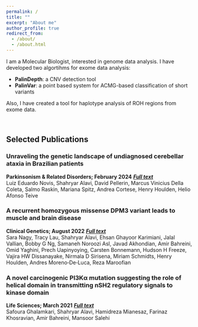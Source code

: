 ```yaml
---
permalink: /
title: ""
excerpt: "About me"
author_profile: true
redirect_from: 
  - /about/
  - /about.html
---
```


I am a Molecular Biologist, interested in genome data analysis. I have developed two algortihms for exome data analysis:
* **PalinDepth**: a CNV detection tool
* **PalinVar**: a point based system for ACMG-based classification of short variants


Also, I have created a tool for haplotype analysis of ROH regions from exome data.

<br>

Selected Publications
------
### Unraveling the genetic landscape of undiagnosed cerebellar ataxia in Brazilian patients
**Parkinsonism & Related Disorders; February 2024** [***Full text***](https://www.prd-journal.com/article/S1353-8020(23)01040-4/fulltext) \
Luiz Eduardo Novis, Shahryar Alavi, David Pellerin, Marcus Vinicius Della Coleta, Salmo Raskin, Mariana Spitz, Andrea Cortese, Henry Houlden, Helio Afonso Teive 

### A recurrent homozygous missense DPM3 variant leads to muscle and brain disease
**Clinical Genetics; August 2022** [***Full text***](https://onlinelibrary.wiley.com/doi/full/10.1111/cge.14208) \
Sara Nagy, Tracy Lau, Shahryar Alavi, Ehsan Ghayoor Karimiani, Jalal Vallian, Bobby G Ng, Samaneh Noroozi Asl, Javad Akhondian, Amir Bahreini, Omid Yaghini, Prech Uapinyoying, Carsten Bonnemann, Hudson H Freeze, Vajira HW Dissanayake, Nirmala D Sirisena, Miriam Schmidts, Henry Houlden, Andres Moreno‐De‐Luca, Reza Maroofian

### A novel carcinogenic PI3Kα mutation suggesting the role of helical domain in transmitting nSH2 regulatory signals to kinase domain
**Life Sciences; March 2021** [***Full text***](https://www.sciencedirect.com/science/article/abs/pii/S0024320520315125) \
Safoura Ghalamkari, Shahryar Alavi, Hamidreza Mianesaz, Farinaz Khosravian, Amir Bahreini, Mansoor Salehi
